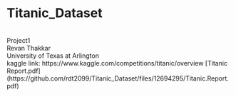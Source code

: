 # Titanic_Dataset
<br />
Project1
<br />
Revan Thakkar
<br />
University of Texas at Arlington
<br />
kaggle link: https://www.kaggle.com/competitions/titanic/overview
[Titanic Report.pdf](https://github.com/rdt2099/Titanic_Dataset/files/12694295/Titanic.Report.pdf)
